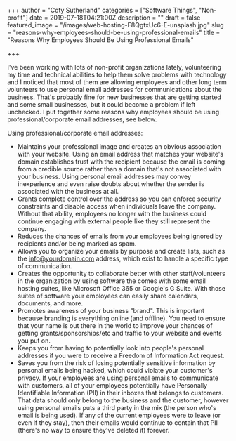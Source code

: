 +++
author = "Coty Sutherland"
categories = ["Software Things", "Non-profit"]
date = 2019-07-18T04:21:00Z
description = ""
draft = false
featured_image = "/images/web-hosting-F8QgtxUc6-E-unsplash.jpg"
slug = "reasons-why-employees-should-be-using-professional-emails"
title = "Reasons Why Employees Should Be Using Professional Emails"

+++


I've been working with lots of non-profit organizations lately, volunteering my time and technical abilities to help them solve problems with technology and I noticed that most of them are allowing employees and other long term volunteers to use personal email addresses for communications about the business. That's probably fine for new businesses that are getting started and some small businesses, but it could become a problem if left unchecked. I put together some reasons why employees should be using professional/corporate email addresses, see below.

Using professional/corporate email addresses:

* Maintains your professional image and creates an obvious association with your website. Using an email address that matches your website's domain establishes trust with the recipient because the email is coming from a credible source rather than a domain that's not associated with your business. Using personal email addresses may convey inexperience and even raise doubts about whether the sender is associated with the business at all.
* Grants complete control over the address so you can enforce security constraints and disable access when individuals leave the company. Without that ability, employees no longer with the business could continue engaging with external people like they still represent the company.
* Reduces the chances of emails from your employees being ignored by recipients and/or being marked as spam.
* Allows you to organize your emails by purpose and create lists, such as the info@yourdomain.com address, which exist to handle a specific type of communication.
* Creates the opportunity to collaborate better with other staff/volunteers in the organization by using software the comes with some email hosting suites, like Microsoft Office 365 or Google's G Suite. With those suites of software your employees can easily share calendars, documents, and more.
* Promotes awareness of your business "brand". This is important because branding is everything online (and offline). You need to ensure that your name is out there in the world to improve your chances of getting grants/sponsorships/etc and traffic to your website and events you put on.
* Keeps you from having to potentially look into people's personal addresses if you were to receive a Freedom of Information Act request.
* Saves you from the risk of losing potentially sensitive information by personal emails being hacked, which could violate your customer's privacy. If your employees are using personal emails to communicate with customers, all of your employees potentially have Personally Identifiable Information (PII) in their inboxes that belongs to customers. That data should only belong to the business and the customer, however using personal emails puts a third party in the mix (the person who's email is being used). If any of the current employees were to leave (or even if they stay), then their emails would continue to contain that PII (there's no way to ensure they've deleted it) forever.


